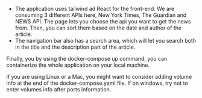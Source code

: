 - The application uses tailwind ad React for the front-end. We are consuming 3 different APIs here, New York Times, The Guardian and NEWS API. The page lets you choose the api you want to get the news from. Then, you can sort them based on the date and author of the article.
- The navigation bar also has a search area, which will let you search both in the title and the description part of the article.


Finally, you by using the docker-compose up command, you can containerize the whole application on your local machine. 

If you are using Linux or a Mac, you might want to consider adding volume info at the end of the docker-compose.yaml file.
If on windows, try not to enter volumes info after ports information. 